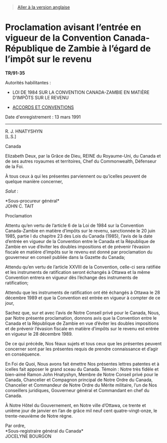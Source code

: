> [Aller à la version anglaise](/en/Regulations/Statutory%20Instruments/91/35.md)

# Proclamation avisant l’entrée en vigueur de la Convention Canada-République de Zambie à l’égard de l’impôt sur le revenu

**TR/91-35**

Autorités habilitantes : 
- LOI DE 1984 SUR LA CONVENTION CANADA-ZAMBIE EN MATIÈRE D’IMPÔTS SUR LE REVENU

- [ACCORDS ET CONVENTIONS](/fr/Lois/Lois%20révisées%20du%20Canada/Z/Z-02.md)

Date d'enregistrement : 13 mars 1991

----------


<p>R. J. HNATYSHYN<br />[L.S.]<br /></p>

Canada

Elizabeth Deux, par la Grâce de Dieu, REINE du Royaume-Uni, du Canada et de ses autres royaumes et territoires, Chef du Commonwealth, Défenseur de la Foi.

À tous ceux à qui les présentes parviennent ou qu’icelles peuvent de quelque manière concerner,

*Salut* :


<p>*Sous-procureur général*<br />JOHN C. TAIT<br /></p>

Proclamation

Attentu qu’en vertu de l’article 6 de la Loi de 1984 sur la Convention Canada-Zambie en matière d’impôts sur le revenu, sanctionnée le 20 juin 1985, partie I du chapitre 23 des Lois du Canada (1985), l’avis de la date d’entrée en vigueur de la Convention entre le Canada et la République de Zambie en vue d’éviter les doubles impositions et de prévenir l’évasion fiscale en matière d’impôts sur le revenu est donné par proclamation du gouverneur en conseil publiée dans la Gazette du Canada;

Attendu qu’en vertu de l’article XXVIII de la Convention, celle-ci sera ratifiée et les instruments de ratification seront échangés à Ottawa et la même Convention entrera en vigueur dès l’échange des instruments de ratification;

Attendu que les instruments de ratification ont été échangés à Ottawa le 28 décembre 1989 et que la Convention est entrée en vigueur à compter de ce jour,

Sachez que, sur et avec l’avis de Notre Conseil privé pour le Canada, Nous, par Notre présente proclamation, donnons avis que la Convention entre le Canada et la République de Zambie en vue d’éviter les doubles impositions et de prévenir l’évasion fiscale en matière d’impôts sur le revenu est entrée en vigueur le 28 décembre 1989.

De ce qui précède, Nos féaux sujets et tous ceux que les présentes peuvent concerner sont par les présentes requis de prendre connaissance et d’agir en conséquence.

En Foi de Quoi, Nous avons fait émettre Nos présentes lettres patentes et à icelles fait apposer le grand sceau du Canada. Témoin : Notre très fidèle et bien-aimé Ramon John Hnatyshyn, Membre de Notre Conseil privé pour le Canada, Chancelier et Compagnon principal de Notre Ordre du Canada, Chancelier et Commandeur de Notre Ordre du Mérite militaire, l’un de Nos conseillers juridiques, Gouverneur général et Commandant en chef du Canada.

À Notre Hôtel du Gouvernement, en Notre ville d’Ottawa, ce trente et unième jour de janvier en l’an de grâce mil neuf cent quatre-vingt-onze, le trente-neuvième de Notre règne.


<p>Par ordre,<br />*Sous-registraire général du Canada*<br />JOCELYNE BOURGON<br /></p>


